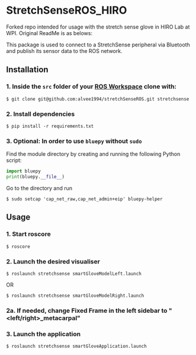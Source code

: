 # StretchSenseROS_HIRO

Forked repo intended for usage with the stretch sense glove in HIRO Lab at WPI. Original ReadMe is as belows:


This package is used to connect to a StretchSense peripheral via Bluetooth and publish its sensor data to the ROS network.

## Installation

### 1. Inside the `src` folder of your [ROS Workspace](http://wiki.ros.org/ROS/Tutorials/InstallingandConfiguringROSEnvironment#Create_a_ROS_Workspace) clone with:
```
$ git clone git@github.com:alvee1994/stretchSenseROS.git stretchsense
```

### 2. Install dependencies
```
$ pip install -r requirements.txt
```

### 3. Optional: In order to use `bluepy` without `sudo`

Find the module directory by creating and running the following Python script:
```python
import bluepy
print(bluepy.__file__)
```
Go to the directory and run
```
$ sudo setcap 'cap_net_raw,cap_net_admin+eip' bluepy-helper
```

## Usage

### 1. Start roscore
```
$ roscore
```

### 2. Launch the desired visualiser
```
$ roslaunch stretchsense smartGloveModelLeft.launch
```
OR
```
$ roslaunch stretchsense smartGloveModelRight.launch
```
### 2a. If needed, change **Fixed Frame** in the left sidebar to "<left/right>_metacarpal"

### 3. Launch the application 
```
$ roslaunch stretchsense smartGloveApplication.launch
```
